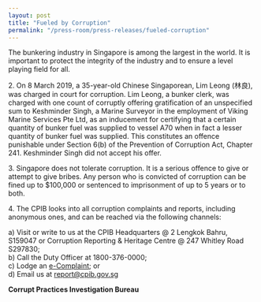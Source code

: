 ```yaml
---
layout: post
title: "Fueled by Corruption"
permalink: "/press-room/press-releases/fueled-corruption"
---
```

The bunkering industry in Singapore is among the largest in the world. It is important to protect the integrity of the industry and to ensure a level playing field for all. 

2\.          On 8 March 2019, a 35-year-old Chinese Singaporean, Lim Leong (林良), was charged in court for corruption. Lim Leong, a bunker clerk, was charged with one count of corruptly offering gratification of an unspecified sum to Keshminder Singh, a Marine Surveyor in the employment of Viking Marine Services Pte Ltd, as an inducement for certifying that a certain quantity of bunker fuel was supplied to vessel A70 when in fact a lesser quantity of bunker fuel was supplied. This constitutes an offence punishable under Section 6(b) of the Prevention of Corruption Act, Chapter 241. Keshminder Singh did not accept his offer.  

3\.          Singapore does not tolerate corruption. It is a serious offence to give or attempt to give bribes. Any person who is convicted of corruption can be fined up to $100,000 or sentenced to imprisonment of up to 5 years or to both. 

4\.          The CPIB looks into all corruption complaints and reports, including anonymous ones, and can be reached via the following channels:

a) Visit or write to us at the CPIB Headquarters @ 2 Lengkok Bahru, S159047 or Corruption Reporting & Heritage Centre @ 247 Whitley Road S297830;<br />
b) Call the Duty Officer at 1800-376-0000;<br />
c) Lodge an [e-Complaint](/e-services/e-complaint-for-corrupt-conduct); or<br>
d) Email us at <a class="spamspan" href="mailto:report@cpib.gov.sg">report@cpib.gov.sg</a>

**Corrupt Practices Investigation Bureau**
